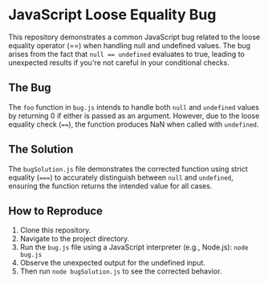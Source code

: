 # JavaScript Loose Equality Bug

This repository demonstrates a common JavaScript bug related to the loose equality operator (==) when handling null and undefined values.  The bug arises from the fact that `null == undefined` evaluates to true, leading to unexpected results if you're not careful in your conditional checks.

## The Bug
The `foo` function in `bug.js` intends to handle both `null` and `undefined` values by returning 0 if either is passed as an argument. However, due to the loose equality check (`==`), the function produces NaN when called with `undefined`.

## The Solution
The `bugSolution.js` file demonstrates the corrected function using strict equality (`===`) to accurately distinguish between `null` and `undefined`, ensuring the function returns the intended value for all cases.

## How to Reproduce
1. Clone this repository.
2. Navigate to the project directory.
3. Run the `bug.js` file using a JavaScript interpreter (e.g., Node.js): `node bug.js`
4. Observe the unexpected output for the undefined input.
5. Then run `node bugSolution.js` to see the corrected behavior.